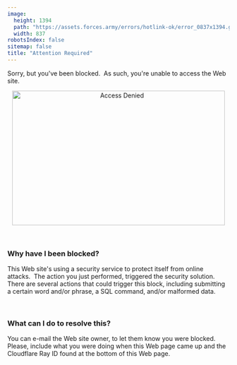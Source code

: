 ```yaml
---
image:
  height: 1394
  path: "https://assets.forces.army/errors/hotlink-ok/error_0837x1394.gif"
  width: 837
robotsIndex: false
sitemap: false
title: "Attention Required"
---
```


<p>
  Sorry, but you've been blocked.&nbsp; As such, you're unable to access the Web site.
</p>
<p style="text-align: center;">
  <img alt="Access Denied" height="305" src="{{ site.uri.assets }}/errors/access-denied_482x305.png"
    style="border: 0px; display: block; margin-left: auto; margin-right: auto;" width="482" />
</p>
<p>
  &nbsp;
</p>
<h3 id="why-have-i-been-blocked">
  Why have I been blocked?
</h3>
<p>
  This Web site's using a security service to protect itself from online attacks.&nbsp; The action you just performed, triggered the security solution.&nbsp;
  There are several actions that could trigger this block, including submitting a certain word and/or phrase, a SQL command, and/or malformed data.
</p>
<p>
  &nbsp;
</p>
<h3 id="what-can-i-do-to-resolve-this">
  What can I do to resolve this?
</h3>
<p>
  You can e-mail the Web site owner, to let them know you were blocked.&nbsp; Please, include what you were doing when this Web page came up and the Cloudflare
  Ray ID found at the bottom of this Web page.
</p>
